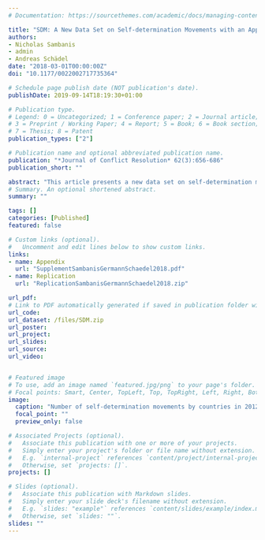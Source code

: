 ```yaml
---
# Documentation: https://sourcethemes.com/academic/docs/managing-content/

title: "SDM: A New Data Set on Self-determination Movements with an Application to the Reputational Theory of Conflict"
authors: 
- Nicholas Sambanis
- admin
- Andreas Schädel
date: "2018-03-01T00:00:00Z"
doi: "10.1177/0022002717735364"

# Schedule page publish date (NOT publication's date).
publishDate: 2019-09-14T18:19:30+01:00

# Publication type.
# Legend: 0 = Uncategorized; 1 = Conference paper; 2 = Journal article;
# 3 = Preprint / Working Paper; 4 = Report; 5 = Book; 6 = Book section;
# 7 = Thesis; 8 = Patent
publication_types: ["2"]

# Publication name and optional abbreviated publication name.
publication: "*Journal of Conflict Resolution* 62(3):656-686"
publication_short: ""

abstract: "This article presents a new data set on self-determination movements (SDMs) with universal coverage for the period from 1945 to 2012. The data set corrects the selection bias that characterizes previous efforts to code SDMs and significantly expands coverage relative to the extant literature. For a random sample of cases, we add information on state–movement interactions and several attributes of SDM groups. The data can be used to study the causes of SDMs, the escalation of self-determination (SD) conflicts over time, and several other theoretical arguments concerning separatist conflict that have previously been tested with incomplete or inferior data. We demonstrate the usefulness of the new data set by revisiting Barbara Walter’s influential argument that governments will not accommodate SD challengers if they face several potential future challengers down the road because they want to build a reputation for strength. We do not find support for Walter’s reputational theory of separatist conflict."
# Summary. An optional shortened abstract.
summary: ""

tags: []
categories: [Published]
featured: false

# Custom links (optional).
#   Uncomment and edit lines below to show custom links.
links:
- name: Appendix
  url: "SupplementSambanisGermannSchaedel2018.pdf"
- name: Replication
  url: "ReplicationSambanisGermannSchaedel2018.zip"

url_pdf: 
# Link to PDF automatically generated if saved in publication folder with same name as folder
url_code: 
url_dataset: /files/SDM.zip
url_poster: 
url_project:
url_slides:
url_source:
url_video:


# Featured image
# To use, add an image named `featured.jpg/png` to your page's folder. 
# Focal points: Smart, Center, TopLeft, Top, TopRight, Left, Right, BottomLeft, Bottom, BottomRight.
image:
  caption: "Number of self-determination movements by countries in 2012"
  focal_point: ""
  preview_only: false

# Associated Projects (optional).
#   Associate this publication with one or more of your projects.
#   Simply enter your project's folder or file name without extension.
#   E.g. `internal-project` references `content/project/internal-project/index.md`.
#   Otherwise, set `projects: []`.
projects: []

# Slides (optional).
#   Associate this publication with Markdown slides.
#   Simply enter your slide deck's filename without extension.
#   E.g. `slides: "example"` references `content/slides/example/index.md`.
#   Otherwise, set `slides: ""`.
slides: ""
---
```

